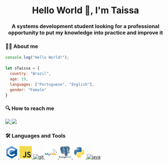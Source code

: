 <h1 align="center">Hello World 👋, I'm Taissa</h1>
<h3 align="center">A systems development student looking for a professional opportunity to put my knowledge into practice and improve it</h3>

<h3> 👩‍💻 About me</h3>

~~~javascript 
console.log("Hello World!");

let sTaissa = {
  country: "Brazil",
  age: 19,
  languages: ["Portuguese", "English"],
  gender: "Female"
}
~~~

<h3> 🔍 How to reach me</h3>

<a href="https://www.linkedin.com/in/taissa-silva-39a4171b5/"> <img src="https://img.shields.io/badge/-Taissa-blue?style=flat-square&logo=Linkedin&logoColor=white&link=https://www.linkedin.com/in/taissa-silva-39a4171b5/)"/> </a>
<a href="mailto:staissa002@gmail.com"> <img src="https://img.shields.io/badge/-staissa002@gmail.com-c14438?style=flat-square&logo=Gmail&logoColor=white&link=mailto:staissa002@gmail.com"/> </a>

<h3> 🛠 Languages and Tools</h3>

<a href="https://www.cprogramming.com/" target="_blank" rel="noreferrer"> <img src="https://raw.githubusercontent.com/devicons/devicon/master/icons/c/c-original.svg" alt="c" width="40" height="40"/> </a>
<a href="https://developer.mozilla.org/en-US/docs/Web/JavaScript" target="_blank" rel="noreferrer"> <img src="https://raw.githubusercontent.com/devicons/devicon/master/icons/javascript/javascript-original.svg" alt="javascript" width="40" height="40"/> </a>
<a href="https://git-scm.com/" target="_blank" rel="noreferrer"> <img src="https://www.vectorlogo.zone/logos/git-scm/git-scm-icon.svg" alt="git" width="40" height="40"/> </a>
<a href="https://www.mysql.com/" target="_blank" rel="noreferrer"> <img src="https://raw.githubusercontent.com/devicons/devicon/master/icons/mysql/mysql-original-wordmark.svg" alt="mysql" width="40" height="40"/> </a>
</a> <a href="https://www.postgresql.org" target="_blank" rel="noreferrer"> <img src="https://raw.githubusercontent.com/devicons/devicon/master/icons/postgresql/postgresql-original-wordmark.svg" alt="postgresql" width="40" height="40"/> </a>
</a> <a href="https://www.python.org" target="_blank" rel="noreferrer"> <img src="https://raw.githubusercontent.com/devicons/devicon/master/icons/python/python-original.svg" alt="python" width="40" height="40"/> </a>
<a href="https://www.java.com/pt-BR/download/help/whatis_java.html" target="_blank" rel="noreferrer"> <img src="https://cdn.jsdelivr.net/gh/devicons/devicon/icons/java/java-original.svg" alt="java" width="40" height="40"/> </a>
